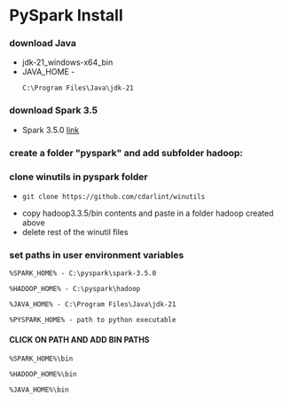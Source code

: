 # PySpark Install
### download Java
* jdk-21_windows-x64_bin
* JAVA_HOME -
  ```
  C:\Program Files\Java\jdk-21
  ```
### download Spark 3.5
* Spark 3.5.0 [link](https://www.apache.org/dyn/closer.lua/spark/spark-3.5.0/spark-3.5.0-bin-hadoop3.tgz)
### create a folder "pyspark" and add subfolder hadoop:
### clone winutils in pyspark folder
*
  ```
  git clone https://github.com/cdarlint/winutils  
  ```
* copy hadoop3.3.5/bin contents and paste in a folder hadoop created above
* delete rest of the winutil files
### set paths in user environment variables
```
%SPARK_HOME% - C:\pyspark\spark-3.5.0
```
```
%HADOOP_HOME% - C:\pyspark\hadoop
```
```
%JAVA_HOME% - C:\Program Files\Java\jdk-21
```
```
%PYSPARK_HOME% - path to python executable
```
#### CLICK ON PATH AND ADD BIN PATHS
```
%SPARK_HOME%\bin
```
```
%HADOOP_HOME%\bin
```
```
%JAVA_HOME%\bin
```
```%PYSPARK_HOME%
```
